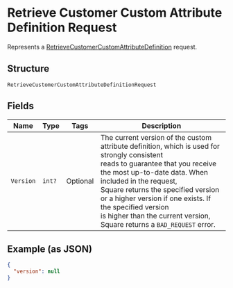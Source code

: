 
# Retrieve Customer Custom Attribute Definition Request

Represents a [RetrieveCustomerCustomAttributeDefinition](../../doc/api/customer-custom-attributes.md#retrieve-customer-custom-attribute-definition) request.

## Structure

`RetrieveCustomerCustomAttributeDefinitionRequest`

## Fields

| Name | Type | Tags | Description |
|  --- | --- | --- | --- |
| `Version` | `int?` | Optional | The current version of the custom attribute definition, which is used for strongly consistent<br>reads to guarantee that you receive the most up-to-date data. When included in the request,<br>Square returns the specified version or a higher version if one exists. If the specified version<br>is higher than the current version, Square returns a `BAD_REQUEST` error. |

## Example (as JSON)

```json
{
  "version": null
}
```

